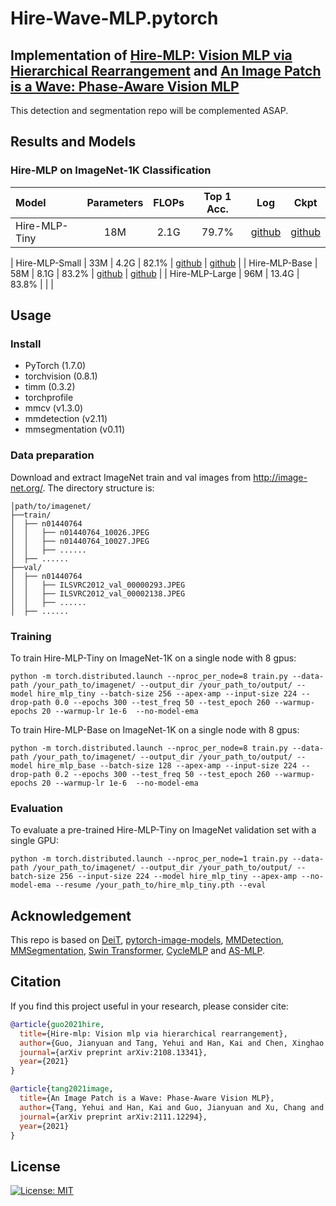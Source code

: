 # Hire-Wave-MLP.pytorch


## Implementation of [Hire-MLP: Vision MLP via Hierarchical Rearrangement](https://arxiv.org/pdf/2108.13341.pdf) and [An Image Patch is a Wave: Phase-Aware Vision MLP](https://arxiv.org/pdf/2111.12294.pdf)

This detection and segmentation repo will be complemented ASAP.

## Results and Models

### Hire-MLP on ImageNet-1K Classification

| Model                | Parameters | FLOPs    | Top 1 Acc. | Log | Ckpt |
| :------------------- | :--------: | :------: | :--------: | :------: | :------: |
| Hire-MLP-Tiny        | 18M        |  2.1G    |  79.7%     | [github](https://github.com/ggjy/Hire-Wave-MLP.pytorch/releases/download/log/hire-mlp-tiny-log.txt) | [github](https://github.com/ggjy/Hire-Wave-MLP.pytorch/releases/download/log/hire_mlp_tiny.pth) |

| Hire-MLP-Small       | 33M        |  4.2G    |  82.1%     | [github](https://github.com/ggjy/Hire-Wave-MLP.pytorch/releases/download/log/hire-mlp-small-log.txt) | [github](https://github.com/ggjy/Hire-Wave-MLP.pytorch/releases/download/log/hire_mlp_small.pth) |
| Hire-MLP-Base        | 58M        |  8.1G    |  83.2%     | [github](https://github.com/ggjy/Hire-Wave-MLP.pytorch/releases/download/log/hire-mlp-base-log.txt) | [github](https://github.com/ggjy/Hire-Wave-MLP.pytorch/releases/download/log/hire_mlp_base.pth) |
| Hire-MLP-Large       | 96M        |  13.4G   |  83.8%     | | |



## Usage

### Install

- PyTorch (1.7.0)
- torchvision (0.8.1)
- timm (0.3.2)
- torchprofile
- mmcv (v1.3.0)
- mmdetection (v2.11)
- mmsegmentation (v0.11)

### Data preparation

Download and extract ImageNet train and val images from http://image-net.org/.
The directory structure is:

```
│path/to/imagenet/
├──train/
│  ├── n01440764
│  │   ├── n01440764_10026.JPEG
│  │   ├── n01440764_10027.JPEG
│  │   ├── ......
│  ├── ......
├──val/
│  ├── n01440764
│  │   ├── ILSVRC2012_val_00000293.JPEG
│  │   ├── ILSVRC2012_val_00002138.JPEG
│  │   ├── ......
│  ├── ......
```

### Training

To train Hire-MLP-Tiny on ImageNet-1K on a single node with 8 gpus:

```python -m torch.distributed.launch --nproc_per_node=8 train.py --data-path /your_path_to/imagenet/ --output_dir /your_path_to/output/ --model hire_mlp_tiny --batch-size 256 --apex-amp --input-size 224 --drop-path 0.0 --epochs 300 --test_freq 50 --test_epoch 260 --warmup-epochs 20 --warmup-lr 1e-6  --no-model-ema```

To train Hire-MLP-Base on ImageNet-1K on a single node with 8 gpus:

```python -m torch.distributed.launch --nproc_per_node=8 train.py --data-path /your_path_to/imagenet/ --output_dir /your_path_to/output/ --model hire_mlp_base --batch-size 128 --apex-amp --input-size 224 --drop-path 0.2 --epochs 300 --test_freq 50 --test_epoch 260 --warmup-epochs 20 --warmup-lr 1e-6  --no-model-ema```

### Evaluation

To evaluate a pre-trained Hire-MLP-Tiny on ImageNet validation set with a single GPU:

```python -m torch.distributed.launch --nproc_per_node=1 train.py --data-path /your_path_to/imagenet/ --output_dir /your_path_to/output/ --batch-size 256 --input-size 224 --model hire_mlp_tiny --apex-amp --no-model-ema --resume /your_path_to/hire_mlp_tiny.pth --eval```



## Acknowledgement
This repo is based on [DeiT](https://github.com/facebookresearch/deit), [pytorch-image-models](https://github.com/rwightman/pytorch-image-models), [MMDetection](https://github.com/open-mmlab/mmdetection), [MMSegmentation](https://github.com/open-mmlab/mmsegmentation), [Swin Transformer](https://github.com/microsoft/Swin-Transformer), [CycleMLP](https://github.com/ShoufaChen/CycleMLP) and [AS-MLP](https://github.com/svip-lab/AS-MLP).


## Citation

If you find this project useful in your research, please consider cite:

```bibtex
@article{guo2021hire,
  title={Hire-mlp: Vision mlp via hierarchical rearrangement},
  author={Guo, Jianyuan and Tang, Yehui and Han, Kai and Chen, Xinghao and Wu, Han and Xu, Chao and Xu, Chang and Wang, Yunhe},
  journal={arXiv preprint arXiv:2108.13341},
  year={2021}
}
```

```bibtex
@article{tang2021image,
  title={An Image Patch is a Wave: Phase-Aware Vision MLP},
  author={Tang, Yehui and Han, Kai and Guo, Jianyuan and Xu, Chang and Li, Yanxi and Xu, Chao and Wang, Yunhe},
  journal={arXiv preprint arXiv:2111.12294},
  year={2021}
}
```

## License

[![License: MIT](https://img.shields.io/badge/License-MIT-yellow.svg)](https://opensource.org/licenses/MIT)
